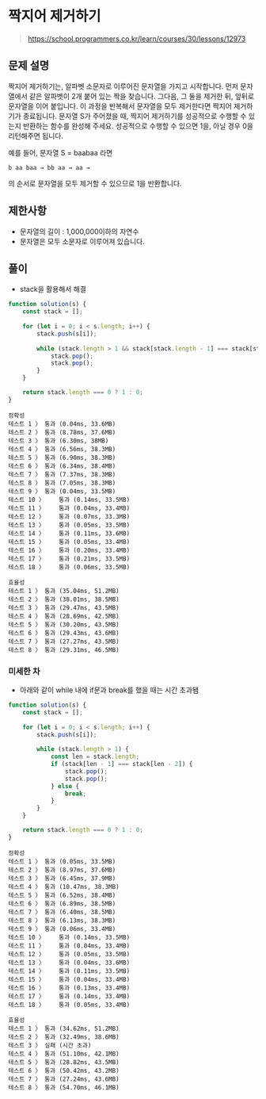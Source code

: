 # 짝지어 제거하기
> https://school.programmers.co.kr/learn/courses/30/lessons/12973
## 문제 설명
짝지어 제거하기는, 알파벳 소문자로 이루어진 문자열을 가지고 시작합니다. 먼저 문자열에서 같은 알파벳이 2개 붙어 있는 짝을 찾습니다. 그다음, 그 둘을 제거한 뒤, 앞뒤로 문자열을 이어 붙입니다. 이 과정을 반복해서 문자열을 모두 제거한다면 짝지어 제거하기가 종료됩니다. 문자열 S가 주어졌을 때, 짝지어 제거하기를 성공적으로 수행할 수 있는지 반환하는 함수를 완성해 주세요. 성공적으로 수행할 수 있으면 1을, 아닐 경우 0을 리턴해주면 됩니다.

예를 들어, 문자열 S = baabaa 라면

```
b aa baa → bb aa → aa →
```
의 순서로 문자열을 모두 제거할 수 있으므로 1을 반환합니다.

## 제한사항
- 문자열의 길이 : 1,000,000이하의 자연수
- 문자열은 모두 소문자로 이루어져 있습니다.

## 풀이
- stack을 활용해서 해결

```js
function solution(s) {
    const stack = [];
    
    for (let i = 0; i < s.length; i++) {
        stack.push(s[i]);
        
        while (stack.length > 1 && stack[stack.length - 1] === stack[stack.length - 2]) {
            stack.pop();
            stack.pop();
        }
    }

    return stack.length === 0 ? 1 : 0;
}
```
```
정확성
테스트 1 〉	통과 (0.04ms, 33.6MB)
테스트 2 〉	통과 (8.78ms, 37.6MB)
테스트 3 〉	통과 (6.30ms, 38MB)
테스트 4 〉	통과 (6.56ms, 38.3MB)
테스트 5 〉	통과 (6.90ms, 38.3MB)
테스트 6 〉	통과 (6.34ms, 38.4MB)
테스트 7 〉	통과 (7.37ms, 38.3MB)
테스트 8 〉	통과 (7.05ms, 38.3MB)
테스트 9 〉	통과 (0.04ms, 33.5MB)
테스트 10 〉	통과 (0.14ms, 33.5MB)
테스트 11 〉	통과 (0.04ms, 33.4MB)
테스트 12 〉	통과 (0.07ms, 33.3MB)
테스트 13 〉	통과 (0.05ms, 33.5MB)
테스트 14 〉	통과 (0.11ms, 33.6MB)
테스트 15 〉	통과 (0.05ms, 33.4MB)
테스트 16 〉	통과 (0.20ms, 33.4MB)
테스트 17 〉	통과 (0.21ms, 33.5MB)
테스트 18 〉	통과 (0.06ms, 33.5MB)

효율성
테스트 1 〉	통과 (35.04ms, 51.2MB)
테스트 2 〉	통과 (38.01ms, 38.5MB)
테스트 3 〉	통과 (29.47ms, 43.5MB)
테스트 4 〉	통과 (28.69ms, 42.5MB)
테스트 5 〉	통과 (30.20ms, 43.5MB)
테스트 6 〉	통과 (29.43ms, 43.6MB)
테스트 7 〉	통과 (27.27ms, 43.5MB)
테스트 8 〉	통과 (29.31ms, 46.5MB)
```

### 미세한 차
- 아래와 같이 while 내에 if문과 break를 했을 때는 시간 초과됌

```js
function solution(s) {
    const stack = [];
    
    for (let i = 0; i < s.length; i++) {
        stack.push(s[i]);
        
        while (stack.length > 1) {
            const len = stack.length;
            if (stack[len - 1] === stack[len - 2]) {
                stack.pop();
                stack.pop();
            } else {
                break;
            }
        }
    }

    return stack.length === 0 ? 1 : 0;
}
```
```
정확성
테스트 1 〉	통과 (0.05ms, 33.5MB)
테스트 2 〉	통과 (8.97ms, 37.6MB)
테스트 3 〉	통과 (6.45ms, 37.9MB)
테스트 4 〉	통과 (10.47ms, 38.3MB)
테스트 5 〉	통과 (6.52ms, 38.4MB)
테스트 6 〉	통과 (6.89ms, 38.5MB)
테스트 7 〉	통과 (6.40ms, 38.5MB)
테스트 8 〉	통과 (6.13ms, 38.3MB)
테스트 9 〉	통과 (0.06ms, 33.4MB)
테스트 10 〉	통과 (0.14ms, 33.5MB)
테스트 11 〉	통과 (0.04ms, 33.4MB)
테스트 12 〉	통과 (0.05ms, 33.5MB)
테스트 13 〉	통과 (0.04ms, 33.6MB)
테스트 14 〉	통과 (0.11ms, 33.5MB)
테스트 15 〉	통과 (0.04ms, 33.4MB)
테스트 16 〉	통과 (0.13ms, 33.4MB)
테스트 17 〉	통과 (0.14ms, 33.4MB)
테스트 18 〉	통과 (0.05ms, 33.4MB)

효율성
테스트 1 〉	통과 (34.62ms, 51.2MB)
테스트 2 〉	통과 (32.49ms, 38.6MB)
테스트 3 〉	실패 (시간 초과)
테스트 4 〉	통과 (51.10ms, 42.1MB)
테스트 5 〉	통과 (28.82ms, 43.5MB)
테스트 6 〉	통과 (50.42ms, 43.2MB)
테스트 7 〉	통과 (27.24ms, 43.6MB)
테스트 8 〉	통과 (54.70ms, 46.1MB)
```
